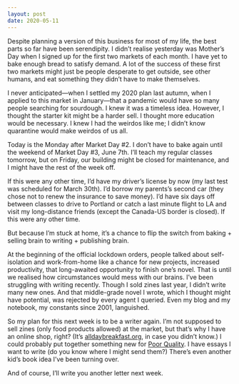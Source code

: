 ```yaml
---
layout: post
date: 2020-05-11
---
```


Despite planning a version of this business for most of my life, the best parts so far have been serendipity. I didn’t realise yesterday was Mother’s Day when I signed up for the first two markets of each month. I have yet to bake enough bread to satisfy demand. A lot of the success of these first two markets might just be people desperate to get outside, see other humans, and eat something they didn’t have to make themselves.

I never anticipated—when I settled my 2020 plan last autumn, when I applied to this market in January—that a pandemic would have so many people searching for sourdough. I knew it was a timeless idea. However, I thought the starter kit might be a harder sell. I thought more education would be necessary. I knew I had the weirdos like me; I didn’t know quarantine would make weirdos of us all.

Today is the Monday after Market Day #2. I don’t have to bake again until the weekend of Market Day #3, June 7th. I’ll teach my regular classes tomorrow, but on Friday, our building might be closed for maintenance, and I might have the rest of the week off.

If this were any other time, I’d have my driver’s license by now (my last test was scheduled for March 30th). I’d borrow my parents’s second car (they chose not to renew the insurance to save money). I’d have six days off between classes to drive to Portland or catch a last minute flight to LA and visit my long-distance friends (except the Canada-US border is closed). If this were any other time.

But because I’m stuck at home, it’s a chance to flip the switch from baking + selling brain to writing + publishing brain.

At the beginning of the official lockdown orders, people talked about self-isolation and work-from-home like a chance for new projects, increased productivity, that long-awaited opportunity to finish one’s novel. That is until we realised how circumstances would mess with our brains. I’ve been struggling with writing recently. Though I sold zines last year, I didn’t write many new ones. And that middle-grade novel I wrote, which I thought might have potential, was rejected by every agent I queried. Even my blog and my notebook, my constants since 2001, languished.

So my plan for this next week is to be a writer again. I’m not supposed to sell zines (only food products allowed) at the market, but that’s why I have an online shop, right? (It’s [alldaybreakfast.org](http://alldaybreakfast.org/), in case you didn’t know.) I could probably put together something new for [Poor Quality](https://poorquality.ca/). I have essays I want to write (do you know where I might send them?) There’s even another kid’s book idea I’ve been turning over.

And of course, I’ll write you another letter next week.
